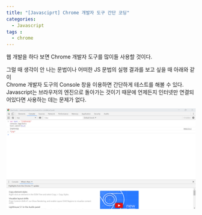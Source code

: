 ```yaml
---
title: "[Javasciprt] Chrome 개발자 도구 간단 코딩"
categories: 
  - Javascript
tags : 
  - chrome
---
```


웹 개발을 하다 보면 Chrome 개발자 도구를 많이들 사용할 것이다.

그럴 때 생각이 안 나는 문법이나 어떠한 JS 문법의 실행 결과를 보고 싶을 때 아래와 같이<br>
Chrome 개발자 도구의 Console 창을 이용하면 간단하게 테스트를 해볼 수 있다.<br>
Javascript는 브라우저의 엔진으로 돌아가는 것이기 때문에 언제든지 인터넷만 연결되어있다면 사용하는 데는 문제가 없다.

![IMAGE1](/assets/images/post/2019-10-09-js-chrome-devtool-image1.PNG)